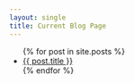 ```yaml
---
layout: single
title: Current Blog Page
---
```

<ul>
{% for post in site.posts %}
<li><a href="{{ post.url }}">{{ post.title }}</a></li>
{% endfor %}
</ul>